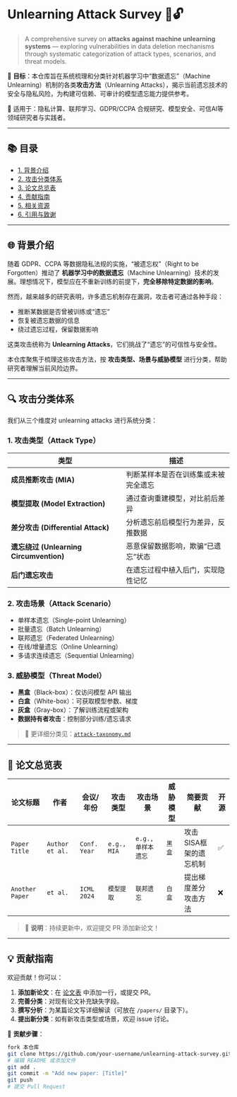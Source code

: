 # Unlearning Attack Survey 🛑🔓

> A comprehensive survey on **attacks against machine unlearning systems** — exploring vulnerabilities in data deletion mechanisms through systematic categorization of attack types, scenarios, and threat models.

📖 **目标**：本仓库旨在系统梳理和分类针对机器学习中“数据遗忘”（Machine Unlearning）机制的各类**攻击方法**（Unlearning Attacks），揭示当前遗忘技术的安全与隐私风险，为构建可信赖、可审计的模型遗忘能力提供参考。

🔧 适用于：隐私计算、联邦学习、GDPR/CCPA 合规研究、模型安全、可信AI等领域研究者与实践者。

---

## 📚 目录

- [1. 背景介绍](#-背景介绍)
- [2. 攻击分类体系](#-攻击分类体系)
- [3. 论文总览表](#-论文总览表)
- [4. 贡献指南](#-贡献指南)
- [5. 相关资源](#-相关资源)
- [6. 引用与致谢](#-引用与致谢)

---

## 🌐 背景介绍

随着 GDPR、CCPA 等数据隐私法规的实施，“被遗忘权”（Right to be Forgotten）推动了 **机器学习中的数据遗忘**（Machine Unlearning）技术的发展。理想情况下，模型应在不重新训练的前提下，**完全移除特定数据的影响**。

然而，越来越多的研究表明，许多遗忘机制存在漏洞，攻击者可通过各种手段：
- 推断某数据是否曾被训练或“遗忘”
- 恢复被遗忘数据的信息
- 绕过遗忘过程，保留数据影响

这类攻击统称为 **Unlearning Attacks**，它们挑战了“遗忘”的可信性与安全性。

本仓库聚焦于梳理这些攻击方法，按 **攻击类型、场景与威胁模型** 进行分类，帮助研究者理解当前风险边界。

---

## 🔍 攻击分类体系

我们从三个维度对 unlearning attacks 进行系统分类：

### 1. 攻击类型（Attack Type）
| 类型 | 描述 |
|------|------|
| **成员推断攻击 (MIA)** | 判断某样本是否在训练集或未被完全遗忘 |
| **模型提取 (Model Extraction)** | 通过查询重建模型，对比前后差异 |
| **差分攻击 (Differential Attack)** | 分析遗忘前后模型行为差异，反推数据 |
| **遗忘绕过 (Unlearning Circumvention)** | 恶意保留数据影响，欺骗“已遗忘”状态 |
| **后门遗忘攻击** | 在遗忘过程中植入后门，实现隐性记忆 |

### 2. 攻击场景（Attack Scenario）
- 单样本遗忘（Single-point Unlearning）
- 批量遗忘（Batch Unlearning）
- 联邦遗忘（Federated Unlearning）
- 在线/增量遗忘（Online Unlearning）
- 多请求连续遗忘（Sequential Unlearning）

### 3. 威胁模型（Threat Model）
- **黑盒**（Black-box）：仅访问模型 API 输出
- **白盒**（White-box）：可获取模型参数、梯度
- **灰盒**（Gray-box）：了解训练流程或架构
- **数据持有者攻击**：控制部分训练/遗忘请求

> 📂 更详细分类见：[`attack-taxonomy.md`](attack-taxonomy.md)

---

## 📄 论文总览表

| 论文标题 | 作者 | 会议/年份 | 攻击类型 | 攻击场景 | 威胁模型 | 简要贡献 | 开源 |
|--------|------|-----------|----------|----------|------------|----------|--------|
| `Paper Title` | `Author et al.` | `Conf. Year` | `e.g., MIA` | `e.g., 单样本遗忘` | `黑盒` | 攻击SISA框架的遗忘机制 | ✅ |
| `Another Paper` | `et al.` | `ICML 2024` | `模型提取` | `联邦遗忘` | `白盒` | 提出梯度差分攻击方法 | ❌ |

> 📝 **说明**：持续更新中，欢迎提交 PR 添加新论文！

---

## 💡 贡献指南

欢迎贡献！你可以：

1. **添加新论文**：在 [论文表](#-论文总览表) 中添加一行，或提交 PR。
2. **完善分类**：对现有论文补充缺失字段。
3. **撰写分析**：为某篇论文写详细解读（可放在 `/papers/` 目录下）。
4. **提出新分类**：如有新攻击类型或场景，欢迎 issue 讨论。

📌 **贡献步骤**：
```bash
fork 本仓库
git clone https://github.com/your-username/unlearning-attack-survey.git
# 编辑 README 或添加文件
git add .
git commit -m "Add new paper: [Title]"
git push
# 提交 Pull Request
